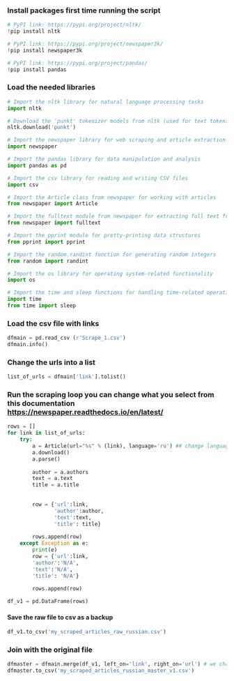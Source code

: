 ### Install packages first time running the script

``` python
# PyPI link: https://pypi.org/project/nltk/
!pip install nltk

# PyPI link: https://pypi.org/project/newspaper3k/
!pip install newspaper3k

# PyPI link: https://pypi.org/project/pandas/
!pip install pandas
```

### Load the needed libraries

``` python
# Import the nltk library for natural language processing tasks
import nltk

# Download the 'punkt' tokenizer models from nltk (used for text tokenization)
nltk.download('punkt')

# Import the newspaper library for web scraping and article extraction
import newspaper

# Import the pandas library for data manipulation and analysis
import pandas as pd

# Import the csv library for reading and writing CSV files
import csv

# Import the Article class from newspaper for working with articles
from newspaper import Article

# Import the fulltext module from newspaper for extracting full text from articles
from newspaper import fulltext

# Import the pprint module for pretty-printing data structures
from pprint import pprint

# Import the random.randint function for generating random integers
from random import randint

# Import the os library for operating system-related functionality
import os

# Import the time and sleep functions for handling time-related operations
import time
from time import sleep

```

### Load the csv file with links

``` python
dfmain = pd.read_csv (r'Scrape_1.csv')
dfmain.info()
```

### Change the urls into a list

``` python
list_of_urls = dfmain['link'].tolist()
```

### Run the scraping loop you can change what you select from this documentation <https://newspaper.readthedocs.io/en/latest/>

``` python
rows = []
for link in list_of_urls:
    try:
        a = Article(url="%s" % (link), language='ru') ## change language
        a.download()
        a.parse()
         
        author = a.authors
        text = a.text
        title = a.title
        
        
        row = {'url':link,
               'author':author,
               'text':text,
               'title': title}
        
        rows.append(row)
    except Exception as e:
        print(e)
        row = {'url':link,
        'author':'N/A',
        'text':'N/A',
        'title': 'N/A'}
        
        rows.append(row)

df_v1 = pd.DataFrame(rows)
```

#### Save the raw file to csv as a backup

``` python
df_v1.to_csv('my_scraped_articles_raw_russian.csv')
```

### Join with the original file

``` python
dfmaster = dfmain.merge(df_v1, left_on='link', right_on='url') # we changed to df to sample, when running full dont forget to change it to main
dfmaster.to_csv('my_scraped_articles_russian_master_v1.csv')
```

